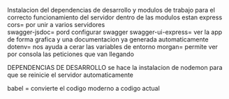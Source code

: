 Instalacion del dependencias de desarrollo y modulos de trabajo para el correcto funcionamiento del servidor
dentro de las modulos estan
express
cors= por unir a varios servidores  
swagger-jsdoc= pord configurar swagger
swagger-ui-express= ver la app de forma grafica y una documentacion ya generada automaticamente
dotenv= nos ayuda a cerar las variables de entorno
morgan= permite ver por consola las peticiones que van llegando

DEPENDENCIAS DE DESARROLLO
se hace la instalacion de nodemon para que se reinicie el servidor automaticamente

babel = convierte el codigo moderno a codigo actual
